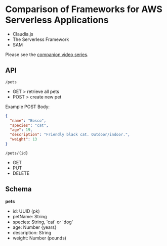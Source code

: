 # Comparison of Frameworks for AWS Serverless Applications

* Claudia.js
* The Serverless Framework
* SAM

Please see the [companion video series](https://www.youtube.com/playlist?list=PLFBirL3MAv2_1ASjvgPa3TVgJ2yQ09z31).

## API

`/pets`

* GET > retrieve all pets
* POST > create new pet

Example POST Body:

```json
{
  "name": "Bosco",
  "species": "cat",
  "age": 19,
  "description": "Friendly black cat. Outdoor/indoor.",
  "weight": 13
}
```

`/pets/{id}`

* GET
* PUT
* DELETE

## Schema

**pets**

* id: UUID (pk)
* petName: String
* species: String, 'cat' or 'dog'
* age: Number {years}
* description: String
* weight: Number (pounds)

